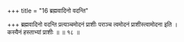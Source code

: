 +++
title = "16 ब्रह्मवादिनो वदन्ति"

+++
ब्रह्मवादिनो वदन्ति प्रत्यञ्चमोदनं प्राशीः पराञ्च त्वमोदनं प्राशीस्त्वामोदना इति ।  
कस्यैनं हस्ताभ्यां प्राशीः ॥ ॥ १८ ॥